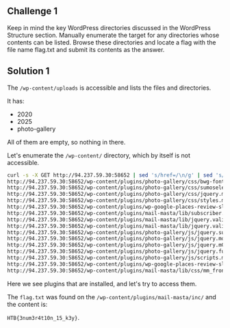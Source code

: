 ## Challenge 1

Keep in mind the key WordPress directories discussed in the WordPress Structure section. Manually enumerate the target for any directories whose contents can be listed. Browse these directories and locate a flag with the file name flag.txt and submit its contents as the answer.

## Solution 1

The `/wp-content/uploads` is accessible and lists the files and directories.

It has:
- 2020
- 2025
- photo-gallery

All of them are empty, so nothing in there.

Let's enumerate the `/wp-content/` directory, which by itself is not accessible.

```sh
curl -s -X GET http://94.237.59.30:58652 | sed 's/href=/\n/g' | sed 's/src=/\n/g' | grep 'wp-content/plugins/*' | cut -d"'" -f2
http://94.237.59.30:58652/wp-content/plugins/photo-gallery/css/bwg-fonts/fonts.css?ver=0.0.1
http://94.237.59.30:58652/wp-content/plugins/photo-gallery/css/sumoselect.min.css?ver=3.0.3
http://94.237.59.30:58652/wp-content/plugins/photo-gallery/css/jquery.mCustomScrollbar.min.css?ver=1.5.34
http://94.237.59.30:58652/wp-content/plugins/photo-gallery/css/styles.min.css?ver=1.5.34
http://94.237.59.30:58652/wp-content/plugins/wp-google-places-review-slider/public/css/wprev-public_combine.css?ver=6.1
http://94.237.59.30:58652/wp-content/plugins/mail-masta/lib/subscriber.js?ver=5.1.6
http://94.237.59.30:58652/wp-content/plugins/mail-masta/lib/jquery.validationEngine-en.js?ver=5.1.6
http://94.237.59.30:58652/wp-content/plugins/mail-masta/lib/jquery.validationEngine.js?ver=5.1.6
http://94.237.59.30:58652/wp-content/plugins/photo-gallery/js/jquery.sumoselect.min.js?ver=3.0.3
http://94.237.59.30:58652/wp-content/plugins/photo-gallery/js/jquery.mobile.min.js?ver=1.3.2
http://94.237.59.30:58652/wp-content/plugins/photo-gallery/js/jquery.mCustomScrollbar.concat.min.js?ver=1.5.34
http://94.237.59.30:58652/wp-content/plugins/photo-gallery/js/jquery.fullscreen-0.4.1.min.js?ver=0.4.1
http://94.237.59.30:58652/wp-content/plugins/photo-gallery/js/scripts.min.js?ver=1.5.34
http://94.237.59.30:58652/wp-content/plugins/wp-google-places-review-slider/public/js/wprev-public-com-min.js?ver=6.1
http://94.237.59.30:58652/wp-content/plugins/mail-masta/lib/css/mm_frontend.css?ver=5.1.6
```

Here we see plugins that are installed, and let's try to access them.

The `flag.txt` was found on the `/wp-content/plugins/mail-masta/inc/` and the content is:

`HTB{3num3r4t10n_15_k3y}`.